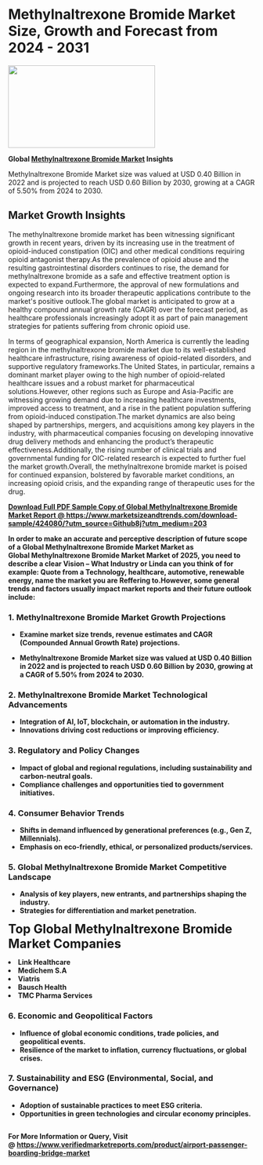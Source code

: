 <H1>Methylnaltrexone Bromide Market Size, Growth and Forecast from 2024 - 2031</H1><img class="aligncenter size-medium wp-image-584254" src="https://thirdeyenews.in/wp-content/uploads/2024/09/Global-Market-Research-300x168.jpeg" alt="" width="300" height="168" /><p><strong>Global&nbsp;<a href="https://www.marketsizeandtrends.com/download-sample/424080/?utm_source=Github8j?utm_medium=203">Methylnaltrexone Bromide Market</a> Insights</strong></p><p>Methylnaltrexone Bromide Market size was valued at USD 0.40 Billion in 2022 and is projected to reach USD 0.60 Billion by 2030, growing at a CAGR of 5.50% from 2024 to 2030.</p><p><h2>Market Growth Insights</h2> <p>The methylnaltrexone bromide market has been witnessing significant growth in recent years, driven by its increasing use in the treatment of opioid-induced constipation (OIC) and other medical conditions requiring opioid antagonist therapy.As the prevalence of opioid abuse and the resulting gastrointestinal disorders continues to rise, the demand for methylnaltrexone bromide as a safe and effective treatment option is expected to expand.Furthermore, the approval of new formulations and ongoing research into its broader therapeutic applications contribute to the market's positive outlook.The global market is anticipated to grow at a healthy compound annual growth rate (CAGR) over the forecast period, as healthcare professionals increasingly adopt it as part of pain management strategies for patients suffering from chronic opioid use.</p> <p><strong><a href="#"></a></strong></p> <p>In terms of geographical expansion, North America is currently the leading region in the methylnaltrexone bromide market due to its well-established healthcare infrastructure, rising awareness of opioid-related disorders, and supportive regulatory frameworks.The United States, in particular, remains a dominant market player owing to the high number of opioid-related healthcare issues and a robust market for pharmaceutical solutions.However, other regions such as Europe and Asia-Pacific are witnessing growing demand due to increasing healthcare investments, improved access to treatment, and a rise in the patient population suffering from opioid-induced constipation.The market dynamics are also being shaped by partnerships, mergers, and acquisitions among key players in the industry, with pharmaceutical companies focusing on developing innovative drug delivery methods and enhancing the product’s therapeutic effectiveness.Additionally, the rising number of clinical trials and governmental funding for OIC-related research is expected to further fuel the market growth.Overall, the methylnaltrexone bromide market is poised for continued expansion, bolstered by favorable market conditions, an increasing opioid crisis, and the expanding range of therapeutic uses for the drug.</p> <p><strong><a href="#"></p><p><span class=""><strong>Download Full PDF Sample Copy of Global Methylnaltrexone Bromide Market Report</strong> @ <a href="https://www.marketsizeandtrends.com/download-sample/424080/?utm_source=Github8j?utm_medium=203" target="_blank">https://www.marketsizeandtrends.com/download-sample/424080/?utm_source=Github8j?utm_medium=203</a></span></p><p>In order to make an accurate and perceptive description of future scope of a Global&nbsp;Methylnaltrexone Bromide Market Market as Global&nbsp;Methylnaltrexone Bromide Market Market of 2025, you need to describe a clear Vision &ndash; What Industry or Linda can you think of for example: Quote from a Technology, healthcare, automotive, renewable energy, name the market you are Reffering to.However, some general trends and factors usually impact market reports and their future outlook include:</p><h3>1.&nbsp;<strong>Methylnaltrexone Bromide Market Growth Projections</strong></h3><ul><li>Examine market size trends, revenue estimates and CAGR (Compounded Annual Growth Rate) projections.</li><li><p>Methylnaltrexone Bromide Market size was valued at USD 0.40 Billion in 2022 and is projected to reach USD 0.60 Billion by 2030, growing at a CAGR of 5.50% from 2024 to 2030.</p></li></ul><h3>2.&nbsp;<strong>Methylnaltrexone Bromide Market Technological Advancements</strong></h3><ul><li>Integration of AI, IoT, blockchain, or automation in the industry.</li><li>Innovations driving cost reductions or improving efficiency.</li></ul><h3>3.&nbsp;<strong>Regulatory and Policy Changes</strong></h3><ul><li>Impact of global and regional regulations, including sustainability and carbon-neutral goals.</li><li>Compliance challenges and opportunities tied to government initiatives.</li></ul><h3>4.&nbsp;<strong>Consumer Behavior Trends</strong></h3><ul><li>Shifts in demand influenced by generational preferences (e.g., Gen Z, Millennials).</li><li>Emphasis on eco-friendly, ethical, or personalized products/services.</li></ul><h3>5.&nbsp;<strong>Global Methylnaltrexone Bromide Market Competitive Landscape</strong></h3><ul><li>Analysis of key players, new entrants, and partnerships shaping the industry.</li><li>Strategies for differentiation and market penetration.</li></ul><p data-pm-slice="1 1 []"><span style="color: inherit; font-family: inherit; font-size: 25px;">Top Global Methylnaltrexone Bromide Market Companies</span></p><div class="" data-test-id=""><p><li>Link Healthcare</li><li> Medichem S.A</li><li> Viatris</li><li> Bausch Health</li><li> TMC Pharma Services</li></p></div><h3>6.&nbsp;<strong>Economic and Geopolitical Factors</strong></h3><ul><li>Influence of global economic conditions, trade policies, and geopolitical events.</li><li>Resilience of the market to inflation, currency fluctuations, or global crises.</li></ul><h3>7.&nbsp;<strong>Sustainability and ESG (Environmental, Social, and Governance)</strong></h3><ul><li>Adoption of sustainable practices to meet ESG criteria.</li><li>Opportunities in green technologies and circular economy principles.</li></ul><h2><strong style="font-size: 14px;">For More Information or Query, Visit @&nbsp;</strong><a style="background-color: #ffffff; font-size: 14px;" href="https://www.marketsizeandtrends.com/report/methylnaltrexone-bromide-market/" target="_blank">https://www.verifiedmarketreports.com/product/airport-passenger-boarding-bridge-market</a></h2>